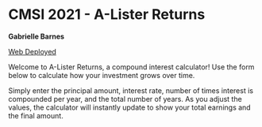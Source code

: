 # CMSI 2021 - A-Lister Returns

**Gabrielle Barnes**

[Web Deployed](https://sdnvt6.csb.app/)


Welcome to A-Lister Returns, a compound interest calculator! Use the form below to calculate how your investment grows over time.


Simply enter the principal amount, interest rate, number of times interest is compounded per year, and the total number of years. As you adjust the values, the calculator will instantly update to show your total earnings and the final amount.